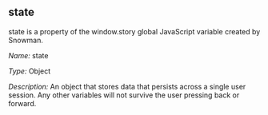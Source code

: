 ## state

state is a property of the window.story global JavaScript variable created by Snowman.

*Name:* state

*Type:* Object

*Description:* An object that stores data that persists across a single user session. Any other variables will not survive the user pressing back or forward.
